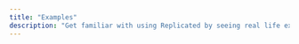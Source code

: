 ```yaml
---
title: "Examples"
description: "Get familiar with using Replicated by seeing real life examples of how to use the integration API and CLI to distribute an application."
---
```

